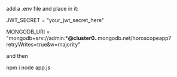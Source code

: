 add a .env file 
and place in it: 

JWT_SECRET = "your_jwt_secret_here"

MONGODB_URI = "mongodb+srv://admin:*******@cluster0.******.mongodb.net/horoscopeapp?retryWrites=true&w=majority"

and then 

npm i 
node app.js
